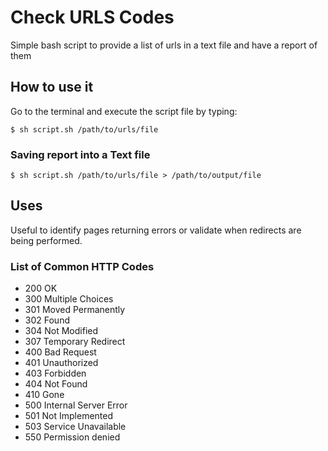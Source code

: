 # Check URLS Codes

Simple bash script to provide a list of urls in a text file and have a report of them


## How to use it
Go to the terminal and execute the script file by typing:

```
$ sh script.sh /path/to/urls/file
```

### Saving report into a Text file
```
$ sh script.sh /path/to/urls/file > /path/to/output/file 
```

## Uses

Useful to identify pages returning errors or validate when redirects are being performed.

### List of Common HTTP Codes

* 200 OK
* 300 Multiple Choices
* 301 Moved Permanently
* 302 Found
* 304 Not Modified
* 307 Temporary Redirect
* 400 Bad Request
* 401 Unauthorized
* 403 Forbidden
* 404 Not Found
* 410 Gone
* 500 Internal Server Error
* 501 Not Implemented
* 503 Service Unavailable
* 550 Permission denied
